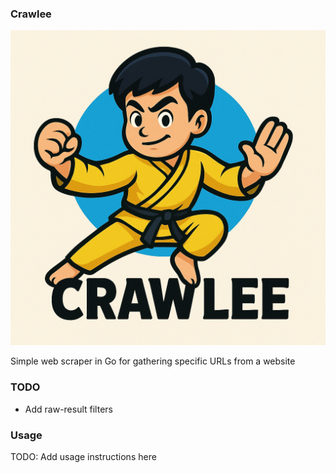 ### Crawlee

![Crawlee](crawleev2.png)

Simple web scraper in Go for gathering specific URLs from a website

### TODO

- Add raw-result filters

### Usage

TODO: Add usage instructions here

